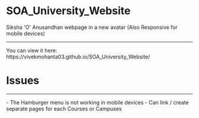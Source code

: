 # SOA_University_Website
Siksha 'O' Anusandhan webpage in a new avatar (Also Responsive for mobile devices)
<hr>
You can view it here: https://vivekmohanta03.github.io/SOA_University_Website/

# Issues
<hr>
- The Hamburger menu is not working in mobile devices
- Can link / create separate pages for each Courses or Campuses
